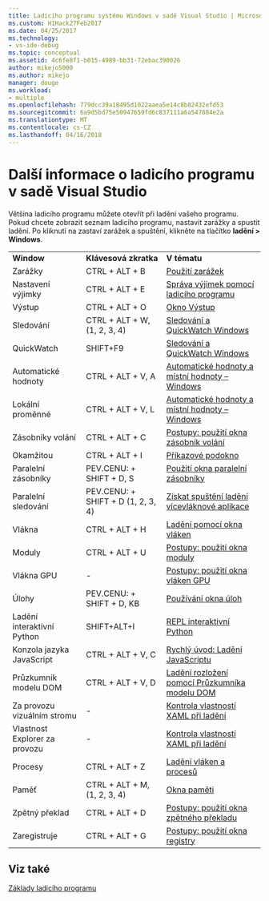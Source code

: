 ```yaml
---
title: Ladicího programu systému Windows v sadě Visual Studio | Microsoft Docs
ms.custom: H1Hack27Feb2017
ms.date: 04/25/2017
ms.technology:
- vs-ide-debug
ms.topic: conceptual
ms.assetid: 4c6fe8f1-b015-4989-bb31-72ebac390026
author: mikejo5000
ms.author: mikejo
manager: douge
ms.workload:
- multiple
ms.openlocfilehash: 779dcc39a18495d1022aaea5e14c8b82432efd53
ms.sourcegitcommit: 6a9d5bd75e50947659fd6c837111a6a547884e2a
ms.translationtype: MT
ms.contentlocale: cs-CZ
ms.lasthandoff: 04/16/2018
---
```

# <a name="learn-about-debugger-windows-in-visual-studio"></a>Další informace o ladicího programu v sadě Visual Studio

Většina ladicího programu můžete otevřít při ladění vašeho programu. Pokud chcete zobrazit seznam ladicího programu, nastavit zarážky a spustit ladění. Po kliknutí na zastaví zarážek a spuštění, klikněte na tlačítko **ladění > Windows**.

||||
|-|-|-|
|**Window**|**Klávesová zkratka**|**V tématu**|
|Zarážky|CTRL + ALT + B|[Použití zarážek](../debugger/using-breakpoints.md)|
|Nastavení výjimky|CTRL + ALT + E|[Správa výjimek pomocí ladicího programu](../debugger/managing-exceptions-with-the-debugger.md)|
|Výstup|CTRL + ALT + O|[Okno Výstup](../ide/reference/output-window.md)|
|Sledování|CTRL + ALT + W, (1, 2, 3, 4)|[Sledování a QuickWatch Windows](../debugger/watch-and-quickwatch-windows.md)|
|QuickWatch|SHIFT+F9|[Sledování a QuickWatch Windows](../debugger/watch-and-quickwatch-windows.md)|
|Automatické hodnoty|CTRL + ALT + V, A|[Automatické hodnoty a místní hodnoty – Windows](../debugger/autos-and-locals-windows.md)|
|Lokální proměnné|CTRL + ALT + V, L|[Automatické hodnoty a místní hodnoty – Windows](../debugger/autos-and-locals-windows.md)|
|Zásobníky volání|CTRL + ALT + C|[Postupy: použití okna zásobník volání](../debugger/how-to-use-the-call-stack-window.md)|
|Okamžitou|CTRL + ALT + I|[Příkazové podokno](../ide/reference/immediate-window.md)|
|Paralelní zásobníky|PEV.CENU: + SHIFT + D, S|[Použití okna paralelní zásobníky](../debugger/using-the-parallel-stacks-window.md)|
|Paralelní sledování|PEV.CENU: + SHIFT + D (1, 2, 3, 4)|[Získat spuštění ladění vícevláknové aplikace](../debugger/get-started-debugging-multithreaded-apps.md)|
|Vlákna|CTRL + ALT + H|[Ladění pomocí okna vláken](../debugger/how-to-use-the-threads-window.md)|
|Moduly|CTRL + ALT + U|[Postupy: použití okna moduly](../debugger/how-to-use-the-modules-window.md)|
|Vlákna GPU|-|[Postupy: použití okna vláken GPU](../debugger/how-to-use-the-gpu-threads-window.md)|
|Úlohy|PEV.CENU: + SHIFT + D, KB|[Používání okna úloh](../debugger/using-the-tasks-window.md)|
|Ladění interaktivní Python|SHIFT+ALT+I|[REPL interaktivní Python](../python/python-interactive-repl-in-visual-studio.md)|
|Konzola jazyka JavaScript|CTRL + ALT + V, C|[Rychlý úvod: Ladění JavaScriptu](../debugger/quickstart-debug-javascript-using-the-console.md)|
|Průzkumník modelu DOM|CTRL + ALT + V, D|[Ladění rozložení pomocí Průzkumníka modelu DOM](../debugger/debug-layout-using-dom-explorer.md)|
|Za provozu vizuálním stromu|-|[Kontrola vlastností XAML při ladění](../debugger/inspect-xaml-properties-while-debugging.md)|
|Vlastnost Explorer za provozu|-|[Kontrola vlastností XAML při ladění](../debugger/inspect-xaml-properties-while-debugging.md)|
|Procesy|CTRL + ALT + Z|[Ladění vláken a procesů](../debugger/debug-threads-and-processes.md)|
|Paměť|CTRL + ALT + M, (1, 2, 3, 4)|[Okna paměti](../debugger/memory-windows.md)|
|Zpětný překlad|CTRL + ALT + D|[Postupy: použití okna zpětného překladu](../debugger/how-to-use-the-disassembly-window.md)|
|Zaregistruje|CTRL + ALT + G|[Postupy: použití okna registry](../debugger/how-to-use-the-registers-window.md)|

## <a name="see-also"></a>Viz také

[Základy ladicího programu](../debugger/debugger-basics.md)